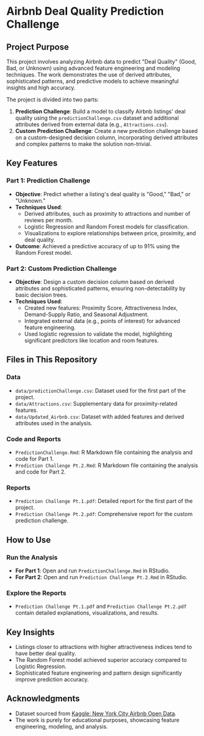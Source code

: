 # Airbnb Deal Quality Prediction Challenge

## Project Purpose

This project involves analyzing Airbnb data to predict "Deal Quality" (Good, Bad, or Unknown) using advanced feature engineering and modeling techniques. The work demonstrates the use of derived attributes, sophisticated patterns, and predictive models to achieve meaningful insights and high accuracy.

The project is divided into two parts:

1. **Prediction Challenge**: Build a model to classify Airbnb listings' deal quality using the `predictionChallenge.csv` dataset and additional attributes derived from external data (e.g., `Attractions.csv`).
2. **Custom Prediction Challenge**: Create a new prediction challenge based on a custom-designed decision column, incorporating derived attributes and complex patterns to make the solution non-trivial.

## Key Features

### Part 1: Prediction Challenge
- **Objective**: Predict whether a listing's deal quality is "Good," "Bad," or "Unknown."
- **Techniques Used**:
  - Derived attributes, such as proximity to attractions and number of reviews per month.
  - Logistic Regression and Random Forest models for classification.
  - Visualizations to explore relationships between price, proximity, and deal quality.
- **Outcome**: Achieved a predictive accuracy of up to 91% using the Random Forest model.

### Part 2: Custom Prediction Challenge
- **Objective**: Design a custom decision column based on derived attributes and sophisticated patterns, ensuring non-detectability by basic decision trees.
- **Techniques Used**:
  - Created new features: Proximity Score, Attractiveness Index, Demand-Supply Ratio, and Seasonal Adjustment.
  - Integrated external data (e.g., points of interest) for advanced feature engineering.
  - Used logistic regression to validate the model, highlighting significant predictors like location and room features.

## Files in This Repository

### Data
- `data/predictionChallenge.csv`: Dataset used for the first part of the project.
- `data/Attractions.csv`: Supplementary data for proximity-related features.
- `data/Updated_Airbnb.csv`: Dataset with added features and derived attributes used in the analysis.

### Code and Reports
- `PredictionChallenge.Rmd`: R Markdown file containing the analysis and code for Part 1.
- `Prediction Challenge Pt.2.Rmd`: R Markdown file containing the analysis and code for Part 2.

### Reports
- `Prediction Challenge Pt.1.pdf`: Detailed report for the first part of the project.
- `Prediction Challenge Pt.2.pdf`: Comprehensive report for the custom prediction challenge.

## How to Use

### Run the Analysis
- **For Part 1**: Open and run `PredictionChallenge.Rmd` in RStudio.
- **For Part 2**: Open and run `Prediction Challenge Pt.2.Rmd` in RStudio.

### Explore the Reports
- `Prediction Challenge Pt.1.pdf` and `Prediction Challenge Pt.2.pdf` contain detailed explanations, visualizations, and results.

## Key Insights

- Listings closer to attractions with higher attractiveness indices tend to have better deal quality.
- The Random Forest model achieved superior accuracy compared to Logistic Regression.
- Sophisticated feature engineering and pattern design significantly improve prediction accuracy.

## Acknowledgments

- Dataset sourced from [Kaggle: New York City Airbnb Open Data](https://www.kaggle.com/datasets/dgomonov/new-york-city-airbnb-open-data).
- The work is purely for educational purposes, showcasing feature engineering, modeling, and analysis.
